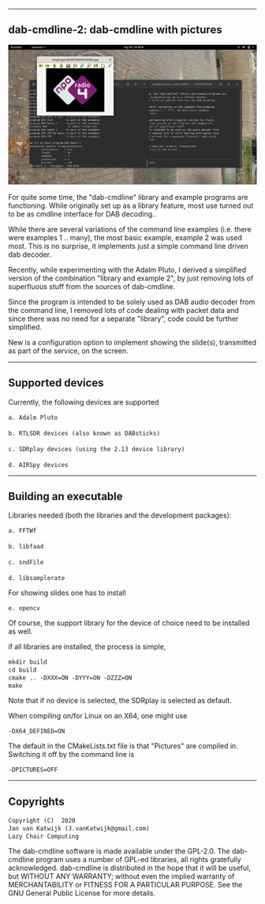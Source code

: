 
-------------------------------------------------------------------------
dab-cmdline-2: dab-cmdline with pictures 
-------------------------------------------------------------------------

![dab-cmdline](/dab-cmdline.png?raw=true)

For quite some time, the "dab-cmdline" library and example programs are
functioning. While originally set up as a library feature,
most use turned out to be as cmdline interface for DAB decoding..

While there are several variations of the command line examples
(i.e. there were examples 1 .. many), the most basic example,
example 2 was used most. This is no surprise, it implements just a simple
command line driven dab decoder.

Recently, while experimenting  with the Adalm Pluto,
I derived a simplified version of the combination "library and example 2",
by just removing lots of superfluous stuff from the sources of dab-cmdline.

Since the program is intended to be solely used as DAB audio decoder from
the command line, I removed lots of code dealing with packet data
and since there was no need for a separate "library", code could
be further simplified.

New is a configuration option to implement showing the slide(s), transmitted
as part of the service, on the screen. 

-------------------------------------------------------------------------
Supported devices
-------------------------------------------------------------------------

Currently, the following devices are supported

	a. Adalm Pluto

	b. RTLSDR devices (also known as DABsticks)

	c. SDRplay devices (using the 2.13 device library)

	d. AIRSpy devices

---------------------------------------------------------------------------
Building an executable
--------------------------------------------------------------------------

Libraries needed (both the libraries and the development packages):

	a. FFTWf

	b. libfaad

	c. sndFile

	d. libsamplerate

For showing slides one has to install

	e. opencv

Of course, the support library for the device of choice need to
be installed as well.

if all libraries are installed, the process is simple,

	mkdir build
	cd build
	cmake .. -DXXX=ON -DYYY=ON -DZZZ=ON
	make

Note that if no device is selected, the SDRplay is selected as default.

When compiling on/for Linux on an X64, one might use

	-DX64_DEFINED=ON

The default in the CMakeLists.txt file is that "Pictures" are compiled in.
Switching it off by the command line is

	-DPICTURES=OFF

-------------------------------------------------------------------------
Copyrights
-------------------------------------------------------------------------
	
	Copyright (C)  2020
	Jan van Katwijk (J.vanKatwijk@gmail.com)
	Lazy Chair Computing

The dab-cmdline software is made available under the GPL-2.0. The dab-cmdline program uses a number of GPL-ed libraries, all rights gratefully acknowledged.
dab-cmdline is distributed in the hope that it will be useful, but WITHOUT ANY WARRANTY; without even the implied warranty of MERCHANTABILITY or FITNESS FOR A PARTICULAR PURPOSE.
See the GNU General Public License for more details.

